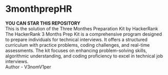 # 3monthprepHR
__YOU CAN STAR THIS REPOSITORY__<br>
This is the solution of the Three Monthes Preparation Kit by HackerRank
The HackerRank 3 Months Prep Kit is a comprehensive program designed to prepare individuals for technical interviews. It offers a structured curriculum with practice problems, coding challenges, and real-time assessments. The kit focuses on enhancing problem-solving skills, algorithmic understanding, and coding proficiency to excel in technical job interviews.
<br>
Author - V3nomV1per

